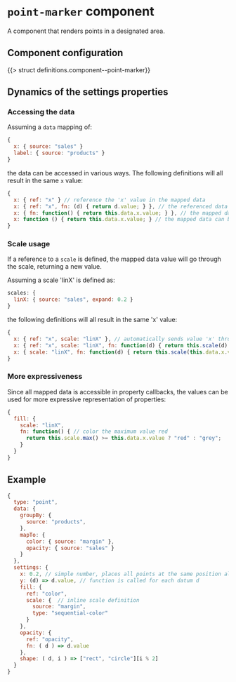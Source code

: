 # `point-marker` component

A component that renders points in a designated area.

## Component configuration

{{> struct definitions.component--point-marker}}

## Dynamics of the settings properties

### Accessing the data

Assuming a `data` mapping of:

```js
{
  x: { source: "sales" }
  label: { source: "products" }
}
```

the data can be accessed in various ways.
The following definitions will all result in the same `x` value:

```js
{
  x: { ref: "x" } // reference the 'x' value in the mapped data
  x: { ref: "x", fn: (d) { return d.value; } }, // the referenced data property 'x' in sent in as the first parameter in the callback
  x: { fn: function() { return this.data.x.value; } }, // the mapped data can be accessed through 'this.data'
  x: function () { return this.data.x.value; } // the mapped data can be accessed through 'this.data'
}
```

### Scale usage

If a reference to a `scale` is defined, the mapped data value will go through the scale, returning a new value.

Assuming a scale 'linX' is defined as:

```js
scales: {
  linX: { source: "sales", expand: 0.2 }
}
```

the following definitions will all result in the same 'x' value:

```js
{
  x: { ref: "x", scale: "linX" }, // automatically sends value 'x' through the scale and returns the scaled value
  x: { ref: "x", scale: "linX", fn: function(d) { return this.scale(d) } }, // the referenced 'scale' is accessible in the callback's 'this' context
  x: { scale: "linX", fn: function(d) { return this.scale(this.data.x.value) } }
}
```

### More expressiveness

Since all mapped data is accessible in property callbacks, the values can be used for more expressive representation of properties:

```js
{
  fill: {
    scale: "linX",
    fn: function() { // color the maximum value red
      return this.scale.max() >= this.data.x.value ? "red" : "grey";
    }
  }
}
```
## Example

```js
{
  type: "point",
  data: {
    groupBy: {
      source: "products",
    },
    mapTo: {
      color: { source: "margin" },
      opacity: { source: "sales" }
    }
  },
  settings: {
    x: 0.2, // simple number, places all points at the same position along the x-axis (which assumes to have a range of [0,1])
    y: (d) => d.value, // function is called for each datum d
    fill: {
      ref: "color",
      scale: {  // inline scale definition
        source: "margin",
        type: "sequential-color"
      }
    },
    opacity: {
      ref: "opacity",
      fn: ( d ) => d.value
    },
    shape: ( d, i ) => ["rect", "circle"][i % 2]
  }
}
```
